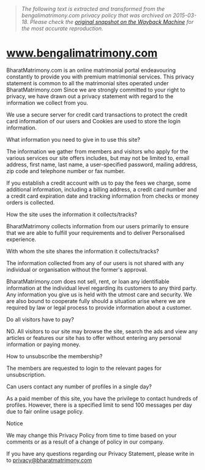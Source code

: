 > *The following text is extracted and transformed from the bengalimatrimony.com privacy policy that was archived on 2015-03-18. Please check the [original snapshot on the Wayback Machine](https://web.archive.org/web/20150318162907id_/http%3A//www.bengalimatrimony.com/privacy-policy.php%3Fgaact%3DHP%26gasrc%3DFTRPPBENGALI) for the most accurate reproduction.*

# www.bengalimatrimony.com

BharatMatrimony.com is an online matrimonial portal endeavouring constantly to provide you with premium matrimonial services. This privacy statement is common to all the matrimonial sites operated under BharatMatrimony.com Since we are strongly committed to your right to privacy, we have drawn out a privacy statement with regard to the information we collect from you.

We use a secure server for credit card transactions to protect the credit card information of our users and Cookies are used to store the login information.

What information you need to give in to use this site?

The information we gather from members and visitors who apply for the various services our site offers includes, but may not be limited to, email address, first name, last name, a user-specified password, mailing address, zip code and telephone number or fax number.

If you establish a credit account with us to pay the fees we charge, some additional information, including a billing address, a credit card number and a credit card expiration date and tracking information from checks or money orders is collected.

How the site uses the information it collects/tracks?

BharatMatrimony collects information from our users primarily to ensure that we are able to fulfill your requirements and to deliver Personalised experience.

With whom the site shares the information it collects/tracks?

The information collected from any of our users is not shared with any individual or organisation without the former's approval.

BharatMatrimony.com does not sell, rent, or loan any identifiable information at the individual level regarding its customers to any third party. Any information you give us is held with the utmost care and security. We are also bound to cooperate fully should a situation arise where we are required by law or legal process to provide information about a customer.

Do all visitors have to pay?

NO. All visitors to our site may browse the site, search the ads and view any articles or features our site has to offer without entering any personal information or paying money.

How to unsubscribe the membership?

The members are requested to login to the relevant pages for unsubscription.

Can users contact any number of profiles in a single day?

As a paid member of this site, you have the privilege to contact hundreds of profiles. However, there is a specified limit to send 100 messages per day due to fair online usage policy.

Notice

We may change this Privacy Policy from time to time based on your comments or as a result of a change of policy in our company.

If you have any questions regarding our Privacy Statement, please write in to [privacy@bharatmatrimony.com](mailto:privacy@bharatmatrimony.com)

  

